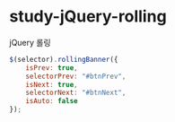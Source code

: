 # study-jQuery-rolling
jQuery 롤링

```javascript
$(selector).rollingBanner({
    isPrev: true,
    selectorPrev: "#btnPrev",
    isNext: true,
    selectorNext: "#btnNext",
    isAuto: false
});
```
